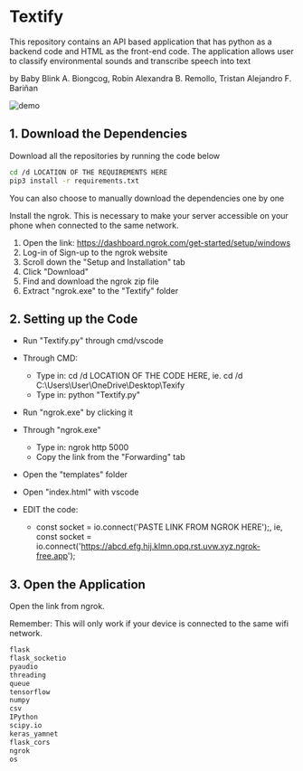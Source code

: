 # Textify

This repository contains an API based application that has python as a backend code and HTML as the front-end code. The application allows user to classify environmental sounds and transcribe speech into text

by Baby Blink A. Biongcog, Robin Alexandra B. Remollo, Tristan Alejandro F. Bariñan


![demo](https://github.com/user-attachments/assets/1802ffb5-2fc1-4321-941a-33e506427c40)


## 1. Download the Dependencies

Download all the repositories by running the code below

```bash
cd /d LOCATION OF THE REQUIREMENTS HERE
pip3 install -r requirements.txt
```
You can also choose to manually download the dependencies one by one

Install the ngrok. This is necessary to make your server accessible on your phone when connected to the same network.
  1. Open the link: https://dashboard.ngrok.com/get-started/setup/windows
  2. Log-in of Sign-up to the ngrok website
  3. Scroll down the "Setup and Installation" tab
  4. Click "Download"
  5. Find and download the ngrok zip file
  6. Extract "ngrok.exe" to the "Textify" folder

## 2. Setting up the Code

- Run "Textify.py" through cmd/vscode
- Through CMD:
  - Type in: cd /d LOCATION OF THE CODE HERE, ie. cd /d C:\Users\User\OneDrive\Desktop\Texify
  - Type in: python "Textify.py"

- Run "ngrok.exe" by clicking it
- Through "ngrok.exe"
  - Type in: ngrok http 5000
  - Copy the link from the "Forwarding" tab
 
- Open the "templates" folder
- Open "index.html" with vscode
- EDIT the code: 
  - const socket = io.connect('PASTE LINK FROM NGROK HERE');, ie, const socket = io.connect('https://abcd.efg.hij.klmn.opq.rst.uvw.xyz.ngrok-free.app');
 
## 3. Open the Application
  Open the link from ngrok.

  Remember: This will only work if your device is connected to the same wifi network.

```bash
flask
flask_socketio
pyaudio
threading
queue
tensorflow
numpy
csv
IPython
scipy.io
keras_yamnet
flask_cors
ngrok
os
```
